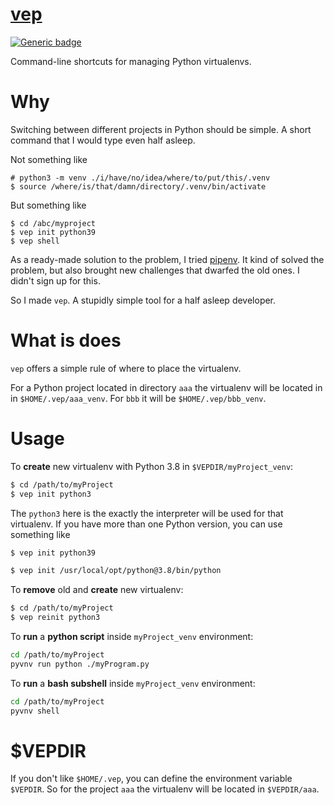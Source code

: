 # [vep](https://github.com/rtmigo/vep)

[![Generic badge](https://img.shields.io/badge/ready_for_use-no-red.svg)](#)

Command-line shortcuts for managing Python virtualenvs.

# Why

Switching between different projects in Python should be simple. A short command 
that I would type even half asleep.

Not something like
```base
# python3 -m venv ./i/have/no/idea/where/to/put/this/.venv
$ source /where/is/that/damn/directory/.venv/bin/activate
```

But something like
```base
$ cd /abc/myproject
$ vep init python39
$ vep shell
```

As a ready-made solution to the problem, I tried [pipenv](https://pipenv.pypa.io/). It kind of 
solved the problem, but also brought new challenges that dwarfed the old ones. I didn't sign 
up for this.

So I made `vep`. A stupidly simple tool for a half asleep developer.

# What is does

`vep` offers a simple rule of where to place the virtualenv.

For a Python project located in directory `aaa` the virtualenv will be located in 
in `$HOME/.vep/aaa_venv`. For `bbb` it will be `$HOME/.vep/bbb_venv`. 

# Usage

To **create** new virtualenv with Python 3.8 in `$VEPDIR/myProject_venv`:

```bash
$ cd /path/to/myProject
$ vep init python3
```

The `python3` here is the exactly the interpreter will be used for that virtualenv. If you have 
more than one Python version, you can use something like

```bash
$ vep init python39
```
```bash
$ vep init /usr/local/opt/python@3.8/bin/python
```

	
To **remove** old and **create** new virtualenv:

```bash
$ cd /path/to/myProject
$ vep reinit python3
```

To **run** a **python script** inside `myProject_venv` environment: 
```bash 		
cd /path/to/myProject
pyvnv run python ./myProgram.py
```

To **run** a **bash subshell** inside `myProject_venv` environment:
```bash	
cd /path/to/myProject
pyvnv shell
```

# $VEPDIR

If you don't like `$HOME/.vep`, you can define the environment variable `$VEPDIR`. So 
for the project `aaa` the virtualenv will be located in `$VEPDIR/aaa`.